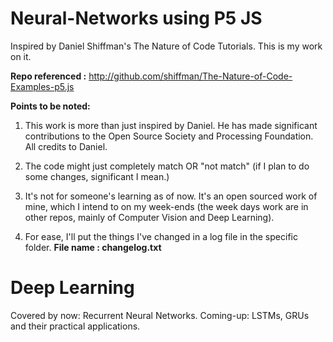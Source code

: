 # Neural-Networks using P5 JS
Inspired by Daniel Shiffman's The Nature of Code Tutorials. This is my work on it.  

**Repo referenced :** http://github.com/shiffman/The-Nature-of-Code-Examples-p5.js

**Points to be noted:**

1) This work is more than just inspired by Daniel. He has made significant contributions to the Open Source Society and Processing Foundation. All credits to Daniel. 

2) The code might just completely match OR "not match" (if I plan to do some changes, significant I mean.) 

3) It's not for someone's learning as of now. It's an open sourced work of mine, which I intend to on my week-ends (the week days work are in other repos, mainly of Computer Vision and Deep Learning). 

4) For ease, I'll put the things I've changed in a log file in the specific folder. **File name : changelog.txt**

# Deep Learning 
Covered by now: Recurrent Neural Networks.
Coming-up: LSTMs, GRUs and their practical applications.
